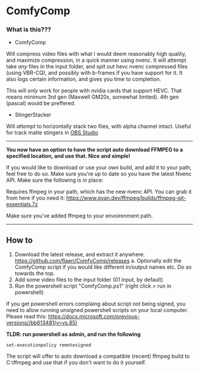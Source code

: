 # ComfyComp

### What is this???

* ComfyComp

Will compress video files with what I would deem reasonably high quality, and maximize compression, in a quick manner using nvenc.
It will attempt take *any* files in the input folder, and spit out hevc nvenc compressed files (using VBR-CQ), and possibly with b-frames if you have support for it. It also logs certain information, and gives you time to completion.

This will *only* work for people with nvidia cards that support HEVC.
That means minimum 3rd gen (Maxwell GM20x, somewhat limited). 4th gen (pascal) would be preffered.

* StingerStacker

Will *attempt* to horizontally stack two files, with alpha channel intact. Useful for track matte stingers in [OBS Studio](https://github.com/obsproject/obs-studio)

----

**You now have an option to have the script auto download FFMPEG to a specified location, and use that. Nice and simple!**

If you would like to download or use your own build, and add it to your path, feel free to do so. Make sure you're up to date so you have the latest Nvenc API.
Make sure the following is in place:

Requires ffmpeg in your path, which has the new nvenc API. You can grab it from here if you need it:
https://www.gyan.dev/ffmpeg/builds/ffmpeg-git-essentials.7z

Make sure you've added ffmpeg to your envoirenment path.

----

## How to
 
1. Download the latest release, and extract it anywhere. https://github.com/flaeri/ComfyComp/releases
    a. Optionally edit the ComfyComp script if you would like different in/output names etc. Do so towards the top.
2. Add some video files to the input folder (01 input, by default)
3. Run the powershell script "ComfyComp.ps1" (right click > run in powershell)

If you get powershell errors complaing about script not being signed, you need to allow running unsigned powershell scripts on your local computer.
Please read this: https://docs.microsoft.com/previous-versions//bb613481(v=vs.85)

**TLDR: run powershell as admin, and run the following**
```
set-executionpolicy remotesigned
```
The script will offer to auto download a compatible (recent) ffmpeg build to C:\ffmpeg and use that if you don't want to do it yourself.